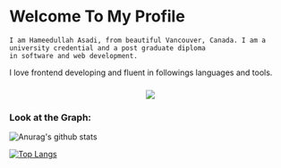   #### <h1>Welcome To My Profile</h1>
    I am Hameedullah Asadi, from beautiful Vancouver, Canada. I am a university credential and a post graduate diploma
    in software and web development.

  I love frontend developing and fluent in followings languages and tools.
  <h3 align="center">
  <a href="https://skillicons.dev">
    <img src="https://skillicons.dev/icons?i=html,css,bootstrap,javascript,react,git,github,cs,dotnet,visualstudio,mysql" />
  </a>

### Look at the Graph:
![Anurag's github stats](https://github-readme-stats.vercel.app/api?username=Hameedullah-Asadi3300&show_icons=true&theme=merko)


[![Top Langs](https://github-readme-stats.vercel.app/api/top-langs/?username=Hameedullah-Asadi3300&exclude_repo=github-readme-stats,Hameedullah-Asadi3300.github.io)](https://github.com/Hameedullah-Asadi3300/github-readme-stats)
